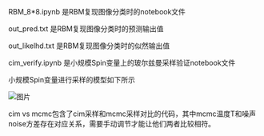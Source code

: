 RBM_8*8.ipynb 是RBM复现图像分类时的notebook文件

out_pred.txt 是RBM复现图像分类时的预测输出值

out_likelhd.txt 是RBM复现图像分类时的似然输出值

cim_verify.ipynb 是小规模Spin变量上的玻尔兹曼采样验证notebook文件

小规模Spin变量进行采样的模型如下所示

![图片](https://github.com/user-attachments/assets/b58a6319-7e89-4f70-bd18-1a50225d5148) 

cim vs mcmc包含了cim采样和mcmc采样对比的代码，其中mcmc温度T和噪声noise方差存在对应关系，需要手动调节才能让他们两者比较相符。
